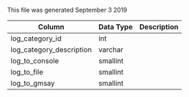 This file was generated September 3 2019

| Column                   | Data Type | Description |
| ------------------------ | --------- | ----------- |
| log_category_id          | int       |             |
| log_category_description | varchar   |             |
| log_to_console           | smallint  |             |
| log_to_file              | smallint  |             |
| log_to_gmsay             | smallint  |             |